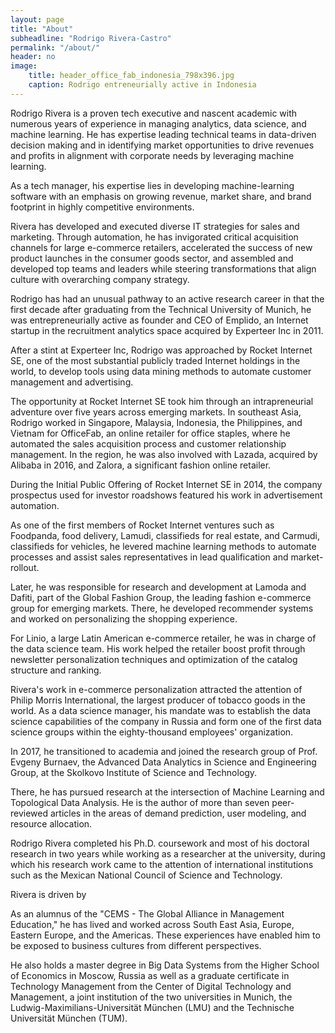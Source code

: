 ```yaml
---
layout: page
title: "About"
subheadline: "Rodrigo Rivera-Castro"
permalink: "/about/"
header: no
image:
    title: header_office_fab_indonesia_798x396.jpg
    caption: Rodrigo entreneurially active in Indonesia
---
```


Rodrigo Rivera is a proven tech executive and nascent academic with numerous years of experience in managing analytics, data science, and machine learning. He has expertise leading technical teams in data-driven decision making and in identifying market opportunities to drive revenues and profits in alignment with corporate needs by leveraging machine learning.

As a tech manager, his expertise lies in developing machine-learning software with an emphasis on growing revenue, market share, and brand footprint in highly competitive environments.

Rivera has developed and executed diverse IT strategies for sales and marketing. Through automation, he has invigorated critical acquisition channels for large e-commerce retailers, accelerated the success of new product launches in the consumer goods sector, and assembled and developed top teams and leaders while steering transformations that align culture with overarching company strategy.

Rodrigo has had an unusual pathway to an active research career in that the first decade after graduating from the Technical University of Munich, he was entrepreneurially active as founder and CEO of Emplido, an Internet startup in the recruitment analytics space acquired by Experteer Inc in 2011.

After a stint at Experteer Inc, Rodrigo was approached by Rocket Internet SE, one of the most substantial publicly traded Internet holdings in the world, to develop tools using data mining methods to automate customer management and advertising.

The opportunity at Rocket Internet SE took him through an intrapreneurial adventure over five years across emerging markets. In southeast Asia, Rodrigo worked in Singapore, Malaysia, Indonesia, the Philippines, and Vietnam for OfficeFab, an online retailer for office staples, where he automated the sales acquisition process and customer relationship management. In the region, he was also involved with Lazada, acquired by Alibaba in 2016, and Zalora, a significant fashion online retailer.

During the Initial Public Offering of Rocket Internet SE in 2014, the company prospectus used for investor roadshows featured his work in advertisement automation.

As one of the first members of Rocket Internet ventures such as Foodpanda, food delivery, Lamudi, classifieds for real estate, and Carmudi, classifieds for vehicles, he levered machine learning methods to automate processes and assist sales representatives in lead qualification and market-rollout.

Later, he was responsible for research and development at Lamoda and Dafiti, part of the Global Fashion Group, the leading fashion e-commerce group for emerging markets. There, he developed recommender systems and worked on personalizing the shopping experience.

For Linio, a large Latin American e-commerce retailer, he was in charge of the data science team. His work helped the retailer boost profit through newsletter personalization techniques and optimization of the catalog structure and ranking.

Rivera's work in e-commerce personalization attracted the attention of Philip Morris International, the largest producer of tobacco goods in the world. As a data science manager, his mandate was to establish the data science capabilities of the company in Russia and form one of the first data science groups within the eighty-thousand employees' organization. 

In 2017, he transitioned to academia and joined the research group of Prof. Evgeny Burnaev, the Advanced Data Analytics in Science and Engineering Group, at the Skolkovo Institute of Science and Technology.

There, he has pursued research at the intersection of Machine Learning and Topological Data Analysis. He is the author of more than seven peer-reviewed articles in the areas of demand prediction, user modeling, and resource allocation.

Rodrigo Rivera completed his Ph.D. coursework and most of his doctoral research in two years while working as a researcher at the university, during which his research work came to the attention of international institutions such as the Mexican National Council of Science and Technology.

Rivera is driven by 

As an alumnus of the "CEMS - The Global Alliance in Management Education," he has lived and worked across South East Asia, Europe, Eastern Europe, and the Americas. These experiences have enabled him to be exposed to business cultures from different perspectives.

He also holds a master degree in Big Data Systems from the Higher School of Economics in Moscow, Russia as well as a graduate certificate in Technology Management from the Center of Digital Technology and Management, a joint institution of the two universities in Munich, the Ludwig-Maximilians-Universität München (LMU) and the Technische Universität München (TUM).

